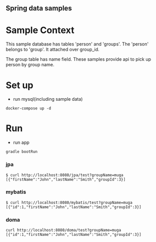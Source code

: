 Spring data samples
---------------------

# Sample Context

This sample database has tables 'person' and 'groups'.
The 'person' belongs to 'group'. It attached over group_id.

The group table has name field. 
These samples provide api to pick up person by group name. 



# Set up


- run mysql(including sample data)

```
docker-compose up -d

```

# Run

- run app
```
gradle bootRun
```


### jpa

```
$ curl http://localhost:8080/jpa/test?groupName=muga
[{"firstName":"John","lastName":"Smith","groupId":3}]

```

### mybatis

```
$ curl http://localhost:8080/mybatis/test?groupName=muga
[{"id":1,"firstName":"John","lastName":"Smith","groupId":3}]
```

### doma

```
curl http://localhost:8080/doma/test?groupName=muga
[{"id":1,"firstName":"John","lastName":"Smith","groupId":3}]
```


